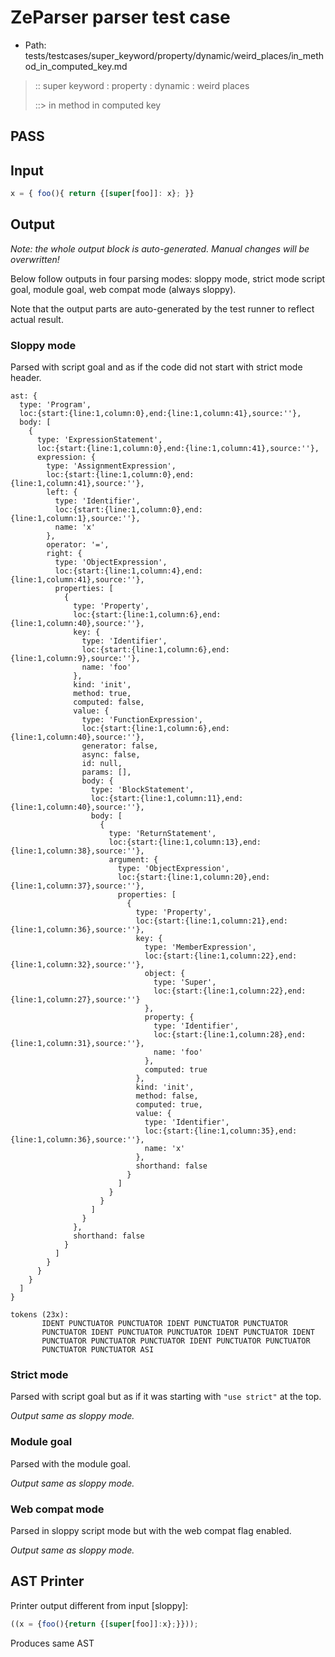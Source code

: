 # ZeParser parser test case

- Path: tests/testcases/super_keyword/property/dynamic/weird_places/in_method_in_computed_key.md

> :: super keyword : property : dynamic : weird places
>
> ::> in method in computed key
## PASS

## Input

`````js
x = { foo(){ return {[super[foo]]: x}; }}
`````

## Output

_Note: the whole output block is auto-generated. Manual changes will be overwritten!_

Below follow outputs in four parsing modes: sloppy mode, strict mode script goal, module goal, web compat mode (always sloppy).

Note that the output parts are auto-generated by the test runner to reflect actual result.

### Sloppy mode

Parsed with script goal and as if the code did not start with strict mode header.

`````
ast: {
  type: 'Program',
  loc:{start:{line:1,column:0},end:{line:1,column:41},source:''},
  body: [
    {
      type: 'ExpressionStatement',
      loc:{start:{line:1,column:0},end:{line:1,column:41},source:''},
      expression: {
        type: 'AssignmentExpression',
        loc:{start:{line:1,column:0},end:{line:1,column:41},source:''},
        left: {
          type: 'Identifier',
          loc:{start:{line:1,column:0},end:{line:1,column:1},source:''},
          name: 'x'
        },
        operator: '=',
        right: {
          type: 'ObjectExpression',
          loc:{start:{line:1,column:4},end:{line:1,column:41},source:''},
          properties: [
            {
              type: 'Property',
              loc:{start:{line:1,column:6},end:{line:1,column:40},source:''},
              key: {
                type: 'Identifier',
                loc:{start:{line:1,column:6},end:{line:1,column:9},source:''},
                name: 'foo'
              },
              kind: 'init',
              method: true,
              computed: false,
              value: {
                type: 'FunctionExpression',
                loc:{start:{line:1,column:6},end:{line:1,column:40},source:''},
                generator: false,
                async: false,
                id: null,
                params: [],
                body: {
                  type: 'BlockStatement',
                  loc:{start:{line:1,column:11},end:{line:1,column:40},source:''},
                  body: [
                    {
                      type: 'ReturnStatement',
                      loc:{start:{line:1,column:13},end:{line:1,column:38},source:''},
                      argument: {
                        type: 'ObjectExpression',
                        loc:{start:{line:1,column:20},end:{line:1,column:37},source:''},
                        properties: [
                          {
                            type: 'Property',
                            loc:{start:{line:1,column:21},end:{line:1,column:36},source:''},
                            key: {
                              type: 'MemberExpression',
                              loc:{start:{line:1,column:22},end:{line:1,column:32},source:''},
                              object: {
                                type: 'Super',
                                loc:{start:{line:1,column:22},end:{line:1,column:27},source:''}
                              },
                              property: {
                                type: 'Identifier',
                                loc:{start:{line:1,column:28},end:{line:1,column:31},source:''},
                                name: 'foo'
                              },
                              computed: true
                            },
                            kind: 'init',
                            method: false,
                            computed: true,
                            value: {
                              type: 'Identifier',
                              loc:{start:{line:1,column:35},end:{line:1,column:36},source:''},
                              name: 'x'
                            },
                            shorthand: false
                          }
                        ]
                      }
                    }
                  ]
                }
              },
              shorthand: false
            }
          ]
        }
      }
    }
  ]
}

tokens (23x):
       IDENT PUNCTUATOR PUNCTUATOR IDENT PUNCTUATOR PUNCTUATOR
       PUNCTUATOR IDENT PUNCTUATOR PUNCTUATOR IDENT PUNCTUATOR IDENT
       PUNCTUATOR PUNCTUATOR PUNCTUATOR IDENT PUNCTUATOR PUNCTUATOR
       PUNCTUATOR PUNCTUATOR ASI
`````

### Strict mode

Parsed with script goal but as if it was starting with `"use strict"` at the top.

_Output same as sloppy mode._

### Module goal

Parsed with the module goal.

_Output same as sloppy mode._

### Web compat mode

Parsed in sloppy script mode but with the web compat flag enabled.

_Output same as sloppy mode._

## AST Printer

Printer output different from input [sloppy]:

````js
((x = {foo(){return {[super[foo]]:x};}}));
````

Produces same AST
